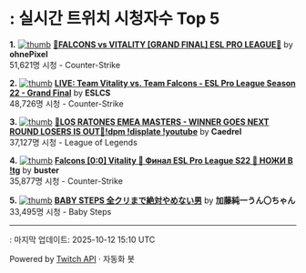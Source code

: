 # : 실시간 트위치 시청자수 Top 5

**1.** [![thumb](https://static-cdn.jtvnw.net/previews-ttv/live_user_ohnepixel-320x180.jpg)](https://twitch.tv/ohnePixel)
**[🔴FALCONS vs VITALITY [GRAND FINAL] ESL PRO LEAGUE🔴](https://twitch.tv/ohnePixel)** by **ohnePixel**<br>51,621명 시청  - Counter-Strike

**2.** [![thumb](https://static-cdn.jtvnw.net/previews-ttv/live_user_eslcs-320x180.jpg)](https://twitch.tv/ESLCS)
**[LIVE: Team Vitality vs. Team Falcons - ESL Pro League Season 22 - Grand Final](https://twitch.tv/ESLCS)** by **ESLCS**<br>48,726명 시청  - Counter-Strike

**3.** [![thumb](https://static-cdn.jtvnw.net/previews-ttv/live_user_caedrel-320x180.jpg)](https://twitch.tv/Caedrel)
**[🔴LOS RATONES EMEA MASTERS - WINNER GOES NEXT ROUND LOSERS IS OUT🔴!dpm !displate !youtube](https://twitch.tv/Caedrel)** by **Caedrel**<br>37,127명 시청  - League of Legends

**4.** [![thumb](https://static-cdn.jtvnw.net/previews-ttv/live_user_buster-320x180.jpg)](https://twitch.tv/buster)
**[Falcons [0:0] Vitality 🔹 Финал ESL Pro League S22 🔹 НОЖИ В !tg](https://twitch.tv/buster)** by **buster**<br>35,877명 시청  - Counter-Strike

**5.** [![thumb](https://static-cdn.jtvnw.net/previews-ttv/live_user_kato_junichi0817-320x180.jpg)](https://twitch.tv/加藤純一うん〇ちゃん)
**[BABY STEPS 全クリまで絶対やめない男](https://twitch.tv/加藤純一うん〇ちゃん)** by **加藤純一うん〇ちゃん**<br>33,495명 시청  - Baby Steps


---
: 마지막 업데이트: 2025-10-12 15:10 UTC

Powered by [Twitch API](https://dev.twitch.tv/docs/api/reference) · 자동화 봇